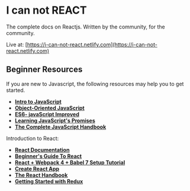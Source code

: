 # I can not REACT
The complete docs on Reactjs. Written by the community, for the community.

Live at: [https://i-can-not-react.netlify.com](https://i-can-not-react.netlify.com)

## Beginner Resources

If you are new to Javascript, the following resources may help you to get started.

* **[Intro to JavaScript](https://in.udacity.com/course/intro-to-javascript--ud803-india)**
* **[Object-Oriented JavaScript](https://in.udacity.com/course/object-oriented-javascript--ud015)**
* **[ES6- javaScript Improved](https://in.udacity.com/course/es6-javascript-improved--ud356)**
* **[Learning JavaScript's Promises](https://in.udacity.com/course/javascript-promises--ud898)**
* **[The Complete JavaScript Handbook](https://medium.freecodecamp.org/the-complete-javascript-handbook-f26b2c71719c)** 

Introduction to React:
* **[React Documentation](https://reactjs.org/docs/getting-started.html)**
* **[Beginner's Guide To React](https://egghead.io/courses/the-beginner-s-guide-to-react)**
* **[React + Webpack 4 + Babel 7 Setup Tutorial](https://www.robinwieruch.de/minimal-react-webpack-babel-setup/)**
* **[Create React App](https://github.com/facebook/create-react-app)**
* **[The React Handbook](https://medium.freecodecamp.org/the-react-handbook-b71c27b0a795)**
* **[Getting Started with Redux](https://egghead.io/courses/getting-started-with-redux)**
